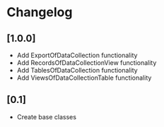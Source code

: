 # Changelog

## [1.0.0]
- Add ExportOfDataCollection functionality
- Add RecordsOfDataCollectionView functionality
- Add TablesOfDataCollection functionality
- Add ViewsOfDataCollectionTable functionality

## [0.1]
- Create base classes
